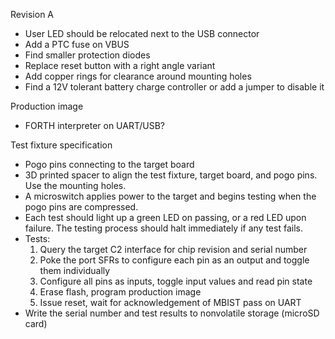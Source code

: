 Revision A
- User LED should be relocated next to the USB connector
- Add a PTC fuse on VBUS
- Find smaller protection diodes
- Replace reset button with a right angle variant
- Add copper rings for clearance around mounting holes
- Find a 12V tolerant battery charge controller or add a jumper to disable it

Production image
- FORTH interpreter on UART/USB?

Test fixture specification
- Pogo pins connecting to the target board
- 3D printed spacer to align the test fixture, target board, and pogo pins. Use
  the mounting holes.
- A microswitch applies power to the target and begins testing when the pogo
  pins are compressed.
- Each test should light up a green LED on passing, or a red LED upon failure.
  The testing process should halt immediately if any test fails.
- Tests:
    1. Query the target C2 interface for chip revision and serial number
    2. Poke the port SFRs to configure each pin as an output and toggle them individually
    3. Configure all pins as inputs, toggle input values and read pin state
    4. Erase flash, program production image
    5. Issue reset, wait for acknowledgement of MBIST pass on UART
- Write the serial number and test results to nonvolatile storage (microSD card)
